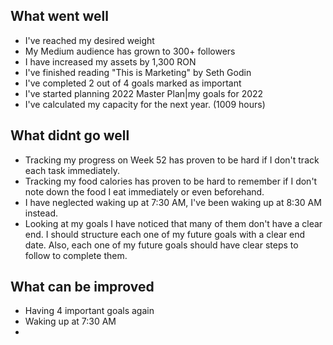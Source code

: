 ## What went well
- I've reached my desired weight
- My Medium audience has grown to 300+ followers
- I have increased my assets by 1,300 RON
- I've finished reading "This is Marketing" by Seth Godin
- I've completed 2 out of 4 goals marked as important
- I've started planning 2022 Master Plan|my goals for 2022
- I've calculated my capacity for the next year. (1009 hours)

## What didnt go well
- Tracking my progress on Week 52 has proven to be hard if I don't track each task immediately.
- Tracking my food calories has proven to be hard to remember if I don't note down the food I eat immediately or even beforehand.
- I have neglected waking up at 7:30 AM, I've been waking up at 8:30 AM instead.
- Looking at my goals I have noticed that many of them don't have a clear end. I should structure each one of my future goals with a clear end date. Also, each one of my future goals should have clear steps to follow to complete them.

## What can be improved
- Having 4 important goals again
- Waking up at 7:30 AM
- 
